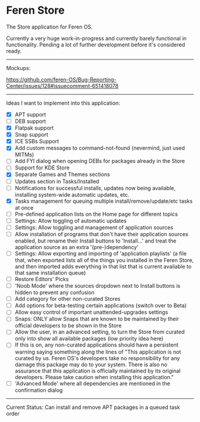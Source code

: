 # Feren Store

The Store application for Feren OS.

Currently a very huge work-in-progress and currently barely functional in functionality. Pending a lot of further development before it's considered ready.

---

Mockups:

https://github.com/feren-OS/Bug-Reporting-Center/issues/128#issuecomment-651418078

---

Ideas I want to implement into this application:

- [x] APT support
- [ ] DEB support
- [x] Flatpak support
- [x] Snap support
- [x] ICE SSBs Support
- [x] Add custom messages to command-not-found (nevermind, just used MITMs)
- [ ] Add FYI dialog when opening DEBs for packages already in the Store
- [ ] Support for KDE Store
- [x] Separate Games and Themes sections
- [ ] Updates section in Tasks/Installed
- [ ] Notifications for successful installs, updates now being available, installing system-wide automatic updates, etc.
- [x] Tasks management for queuing multiple install/remove/update/etc tasks at once
- [ ] Pre-defined application lists on the Home page for different topics
- [ ] Settings: Allow toggling of automatic updates
- [ ] Settings: Allow toggling and management of application sources
- [ ] Allow installation of programs that don't have their application sources enabled, but rename their Install buttons to 'Install...' and treat the application source as an extra '(pre-)dependency'
- [ ] Settings: Allow exporting and importing of 'application playlists' (a file that, when exported lists all of the things you installed in the Feren Store, and then imported adds everything in that list that is current available to that same installation queue)
- [ ] Restore Editors' Picks
- [ ] 'Noob Mode' where the sources dropdown next to Install buttons is hidden to prevent any confusion
- [ ] Add category for other non-curated Stores
- [ ] Add options for beta-testing certain applications (switch over to Beta)
- [ ] Allow easy control of important unattended-upgrades settings
- [ ] Snaps: ONLY allow Snaps that are known to be maintained by their official developers to be shown in the Store
- [ ] Allow the user, in an advanced setting, to turn the Store from curated only into show all available packages (low priority idea here)
- [ ] If this is on, any non-curated applications should have a persistent warning saying something along the lines of "This application is not curated by us. Feren OS's developers take no responsibility for any damage this package may do to your system. There is also no assurance that this application is officially maintained by its original developers. Please take caution when installing this application."
- [ ] 'Advanced Mode' where all dependencies are mentioned in the confirmation dialog

---

Current Status: Can install and remove APT packages in a queued task order
